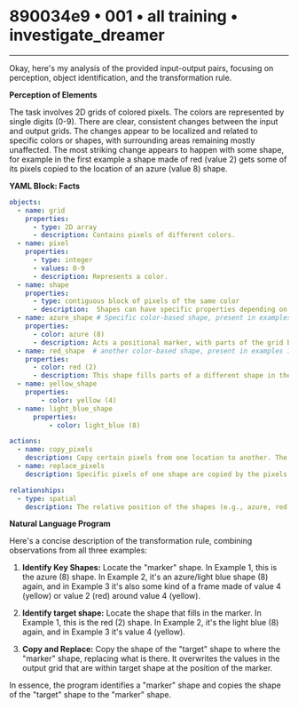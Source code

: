 # 890034e9 • 001 • all training • investigate_dreamer

---
Okay, here's my analysis of the provided input-output pairs, focusing on perception, object identification, and the transformation rule.

**Perception of Elements**

The task involves 2D grids of colored pixels. The colors are represented by single digits (0-9). There are clear, consistent changes between the input and output grids. The changes appear to be localized and related to specific colors or shapes, with surrounding areas remaining mostly unaffected. The most striking change appears to happen with some shape, for example in the first example a shape made of red (value 2) gets some of its pixels copied to the location of an azure (value 8) shape.

**YAML Block: Facts**



```yaml
objects:
  - name: grid
    properties:
      - type: 2D array
      - description: Contains pixels of different colors.
  - name: pixel
    properties:
      - type: integer
      - values: 0-9
      - description: Represents a color.
  - name: shape
    properties:
      - type: contiguous block of pixels of the same color
      - description:  Shapes can have specific properties depending on their color and configuration, which affects the transformation.
  - name: azure_shape # Specific color-based shape, present in examples 1, 2
    properties:
      - color: azure (8)
      - description: Acts a positional marker, with parts of the grid being transformed in the same location.
  - name: red_shape  # another color-based shape, present in examples 1
    properties:
      - color: red (2)
      - description: This shape fills parts of a different shape in the same relative location.
  - name: yellow_shape
    properties:
        - color: yellow (4)
  - name: light_blue_shape
      properties:
          - color: light_blue (8)

actions:
  - name: copy_pixels
    description: Copy certain pixels from one location to another. The source and destination seem to depend on relative positions of colored shapes.
  - name: replace_pixels
    description: Specific pixels of one shape are copied by the pixels from the target shape

relationships:
  - type: spatial
    description: The relative position of the shapes (e.g., azure, red, yellow) is crucial for determining the transformation.  The transformation often involves copying pixels from one shape to where another shape _would be_.
```



**Natural Language Program**

Here's a concise description of the transformation rule, combining observations from all three examples:

1.  **Identify Key Shapes:** Locate the "marker" shape. In Example 1, this is the azure (8) shape. In Example 2, it's an azure/light blue shape (8) again, and in Example 3 it's also some kind of a frame made of value 4 (yellow) or value 2 (red) around value 4 (yellow).

2.  **Identify target shape:** Locate the shape that fills in the marker. In Example 1, this is the red (2) shape. In Example 2, it's the light blue (8) again, and in Example 3 it's value 4 (yellow).

3.  **Copy and Replace:** Copy the shape of the "target" shape to where the "marker" shape, replacing what is there. It overwrites the values in the output grid that are within target shape at the position of the marker.

In essence, the program identifies a "marker" shape and copies the shape of the "target" shape to the "marker" shape.

